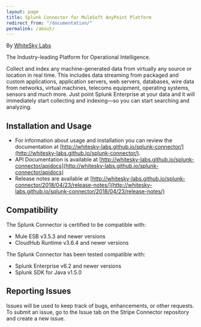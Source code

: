 ```yaml
---
layout: page
title: Splunk Connector for MuleSoft AnyPoint Platform
redirect_from: "/documentation/"
permalink: /about/
---
```



By [WhiteSky Labs](http://www.whiteskylabs.com)


The Industry-leading Platform for Operational Intelligence.

Collect and index any machine-generated data from virtually any source or location in real time. This includes data streaming from packaged and custom applications, application servers, web servers, databases, wire data from networks, virtual machines, telecoms equipment, operating systems, sensors and much more. Just point Splunk Enterprise at your data and it will immediately start collecting and indexing—so you can start searching and analyzing.

Installation and Usage
----------------------

* For information about usage and installation you can review the documentation at [http://whitesky-labs.github.io/splunk-connector/](http://whitesky-labs.github.io/splunk-connector/).
* API Documentation is available at [http://whitesky-labs.github.io/splunk-connector/apidocs](http://whitesky-labs.github.io/splunk-connector/apidocs)
* Release notes are available at [http://whitesky-labs.github.io/splunk-connector/2018/04/23/release-notes/](http://whitesky-labs.github.io/splunk-connector/2018/04/23/release-notes/)

Compatibility
----------------------

The Splunk Connector is certified to be compatible with:

* Mule ESB v3.5.3 and newer versions
* CloudHub Runtime v3.6.4 and newer versions

The Splunk Connector has been tested compatible with:

* Splunk Enterprise v6.2 and newer versions
* Splunk SDK for Java v1.5.0


Reporting Issues
----------------

Issues will be used to keep track of bugs, enhancements, or other requests. To submit an issue, go to the Issue tab on the Stripe Connector repository and create a new issue.


